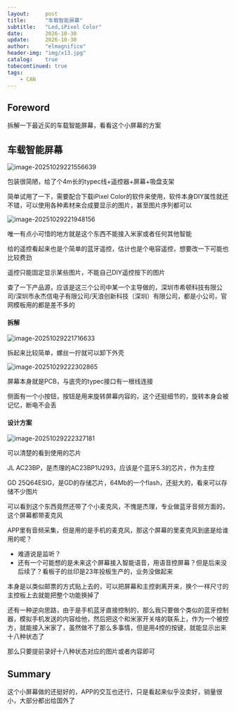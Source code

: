 ```yaml
---
layout:     post
title:      "车载智能屏幕"
subtitle:   "Led,iPixel Color"
date:       2026-10-30
update:     2026-10-30
author:     "elmagnifico"
header-img: "img/x13.jpg"
catalog:    true
tobecontinued: true
tags:
    - CAN
---
```


## Foreword

拆解一下最近买的车载智能屏幕，看看这个小屏幕的方案



## 车载智能屏幕

![image-20251029221556639](https://img.elmagnifico.tech/static/upload/elmagnifico/202510292216788.png)

包装很简陋，给了个4m长的typec线+遥控器+屏幕+吸盘支架

简单试用了一下，需要配合下载iPixel Color的软件来使用，软件本身DIY属性就还不错，可以使用各种素材来合成要显示的图片，甚至图片序列都可以

![image-20251029221948156](https://img.elmagnifico.tech/static/upload/elmagnifico/202510292219263.png)

唯一有点小可惜的地方就是这个东西不能接入米家或者任何其他智能

给的遥控看起来也是个简单的蓝牙遥控，估计也是个电容遥控，想要改一下可能也比较费劲

遥控只能固定显示某些图片，不能自己DIY遥控按下的图片



查了一下产品源，应该是这三个公司中某一个主导做的，深圳市希顿科技有限公司/深圳市永杰信电子有限公司/天浪创新科技（深圳）有限公司，都是小公司，官网模板用的都是差不多的



#### 拆解

![image-20251029221716633](https://img.elmagnifico.tech/static/upload/elmagnifico/202510292217750.png)

拆起来比较简单，螺丝一拧就可以卸下外壳

![image-20251029222302865](https://img.elmagnifico.tech/static/upload/elmagnifico/202510292223970.png)

屏幕本身就是PCB，与底壳的typec接口有一根线连接

侧面有一个小按钮，按钮是用来旋转屏幕内容的，这个还挺细节的，旋转本身会被记忆，断电不会丢



#### 设计方案

![image-20251029222327181](https://img.elmagnifico.tech/static/upload/elmagnifico/202510292224087.png)

可以清楚的看到使用的芯片

JL AC23BP，是杰理的AC23BP1U293，应该是个蓝牙5.3的芯片，作为主控

GD 25Q64ESIG，是GD的存储芯片，64Mb的一个flash，还挺大的，看来可以存储不少图片

可以看到这个东西竟然还带了个小麦克风，不愧是杰理，专业做蓝牙音频方面的，这个屏幕都带麦克风

APP里有音频采集，但是用的是手机的麦克风，那这个屏幕的里麦克风到底是给谁用的呢？

- 难道说是监听？
- 还有一个可能想的是未来这个屏幕接入智能语音，用语音控屏幕？但是后来没后续了？看板子的丝印是23年投板生产的，业务没做起来



本身是以类似邮票的方式贴上去的，可以把屏幕和主控剥离开来，换个一样尺寸的主控板上去就能把整个功能换掉了

还有一种逆向思路，由于是手机蓝牙直接控制的，那么我只要做个类似的蓝牙控制器，模拟手机发送的内容给他，然后把这个和米家开关啥的联系上，作为一个被控方，就能接入米家了，虽然做不了那么多事情，但是用4控的按键，就能显示出来十八种状态了

那么只要提前录好十八种状态对应的图片或者内容即可



## Summary

这个小屏幕做的还挺好的，APP的交互也还行，只是看起来似乎没卖好，销量很小，大部分都出给国外了
